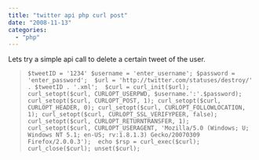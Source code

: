 ```yaml
---
title: "twitter api php curl post"
date: "2008-11-13"
categories: 
  - "php"
---
```


Lets try a simple api call to delete a certain tweet of the user.

> `$tweetID = '1234' $username = 'enter_username'; $password = 'enter_password';  $url = 'http://twitter.com/statuses/destroy/' . $tweetID . '.xml';  $curl = curl_init($url); curl_setopt($curl, CURLOPT_USERPWD, $username.':'.$password); curl_setopt($curl, CURLOPT_POST, 1); curl_setopt($curl, CURLOPT_HEADER, 0); curl_setopt($curl, CURLOPT_FOLLOWLOCATION, 1); curl_setopt($curl, CURLOPT_SSL_VERIFYPEER, false); curl_setopt($curl, CURLOPT_RETURNTRANSFER, 1); curl_setopt($curl, CURLOPT_USERAGENT, 'Mozilla/5.0 (Windows; U; Windows NT 5.1; en-US; rv:1.8.1.3) Gecko/20070309 Firefox/2.0.0.3');  echo $rsp = curl_exec($curl); curl_close($curl); unset($curl);`
